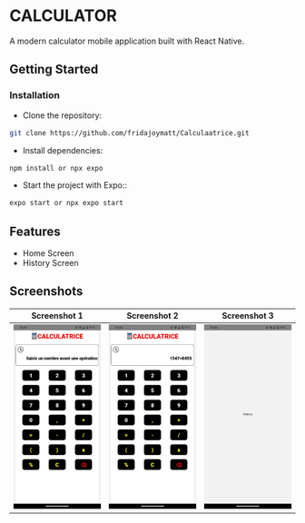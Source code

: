 # CALCULATOR

A modern calculator mobile application built with React Native.

## Getting Started

### Installation

- Clone the repository:

```bash
git clone https://github.com/fridajoymatt/Calculaatrice.git
```

- Install dependencies:

```bash
npm install or npx expo
```

- Start the project with Expo::

```bash
expo start or npx expo start
```

## Features

- Home Screen
- History Screen

## Screenshots

|                               Screenshot 1                                | Screenshot 2 | Screenshot 3 |
| :-----------------------------------------------------------------------: | :----------: | :----------: |
|![Alt text](screenshots/im01.jpg) | ![2](screenshots/im02.jpg) | ![Alt text](screenshots/im03.jpg)
